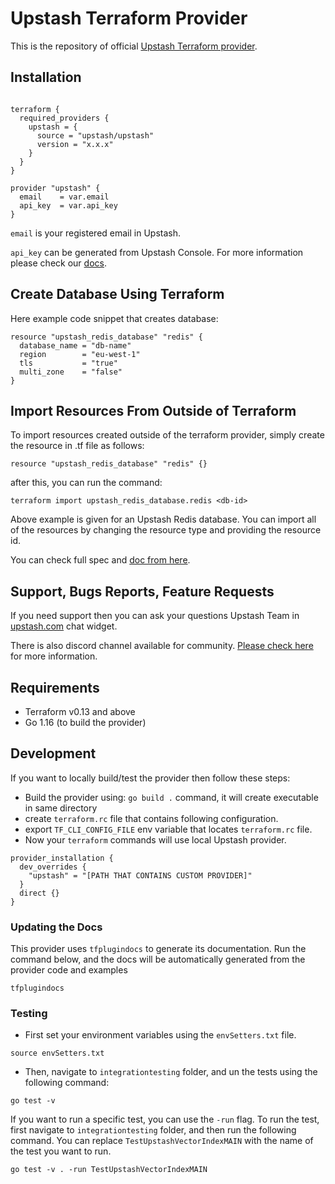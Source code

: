# Upstash Terraform Provider

This is the repository of official [Upstash Terraform provider](https://registry.terraform.io/providers/upstash/upstash/latest).

## Installation

```hcl

terraform {
  required_providers {
    upstash = {
      source = "upstash/upstash"
      version = "x.x.x"
    }
  }
}

provider "upstash" {
  email    = var.email
  api_key  = var.api_key
}
```

`email` is your registered email in Upstash.

`api_key` can be generated from Upstash Console. For more information please check our [docs](https://docs.upstash.com/howto/developerapi).

## Create Database Using Terraform

Here example code snippet that creates database:

```hcl
resource "upstash_redis_database" "redis" {
  database_name = "db-name"
  region        = "eu-west-1"
  tls           = "true"
  multi_zone    = "false"
}
```
## Import Resources From Outside of Terraform
To import resources created outside of the terraform provider, simply create the resource in .tf file as follows:
```hcl
resource "upstash_redis_database" "redis" {}
```
after this, you can run the command: 
```
terraform import upstash_redis_database.redis <db-id>
```

Above example is given for an Upstash Redis database. You can import all of the resources by changing the resource type and providing the resource id.

You can check full spec and [doc from here](https://registry.terraform.io/providers/upstash/upstash/latest/docs).

## Support, Bugs Reports, Feature Requests

If you need support then you can ask your questions Upstash Team in [upstash.com](https://upstash.com) chat widget.

There is also discord channel available for community. [Please check here](https://docs.upstash.com/help/support) for more information.


## Requirements

* Terraform v0.13 and above
* Go 1.16 (to build the provider)

## Development

If you want to locally build/test the provider then follow these steps:

* Build the provider using: `go build .` command, it will create executable in same directory
* create `terraform.rc` file that contains following configuration.
* export `TF_CLI_CONFIG_FILE` env variable that locates `terraform.rc` file.
* Now your `terraform` commands will use local Upstash provider. 
```hcl
provider_installation {
  dev_overrides {
    "upstash" = "[PATH THAT CONTAINS CUSTOM PROVIDER]"
  }
  direct {}
}
```

### Updating the Docs
This provider uses `tfplugindocs` to generate its documentation. Run the command below, and the docs will be automatically generated from the provider code and examples
```
tfplugindocs
```
### Testing

* First set your environment variables using the `envSetters.txt` file.

```shell
source envSetters.txt
```

* Then, navigate to `integrationtesting` folder, and un the tests using the following command:

```shell
go test -v
```

If you want to run a specific test, you can use the `-run` flag. To run the test, first navigate to `integrationtesting` folder, and then run the following command. You can replace `TestUpstashVectorIndexMAIN` with the name of the test you want to run.

```shell
go test -v . -run TestUpstashVectorIndexMAIN
```
